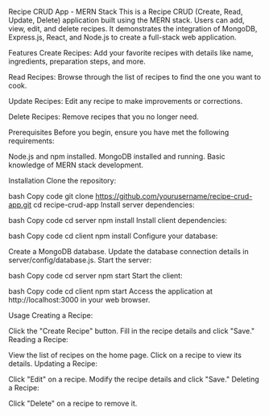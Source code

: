 Recipe CRUD App - MERN Stack
This is a Recipe CRUD (Create, Read, Update, Delete) application built using the MERN stack. Users can add, view, edit, and delete recipes. It demonstrates the integration of MongoDB, Express.js, React, and Node.js to create a full-stack web application.

Features
Create Recipes: Add your favorite recipes with details like name, ingredients, preparation steps, and more.

Read Recipes: Browse through the list of recipes to find the one you want to cook.

Update Recipes: Edit any recipe to make improvements or corrections.

Delete Recipes: Remove recipes that you no longer need.

Prerequisites
Before you begin, ensure you have met the following requirements:

Node.js and npm installed.
MongoDB installed and running.
Basic knowledge of MERN stack development.

Installation
Clone the repository:

bash
Copy code
git clone https://github.com/yourusername/recipe-crud-app.git
cd recipe-crud-app
Install server dependencies:

bash
Copy code
cd server
npm install
Install client dependencies:

bash
Copy code
cd client
npm install
Configure your database:

Create a MongoDB database.
Update the database connection details in server/config/database.js.
Start the server:

bash
Copy code
cd server
npm start
Start the client:

bash
Copy code
cd client
npm start
Access the application at http://localhost:3000 in your web browser.

Usage
Creating a Recipe:

Click the "Create Recipe" button.
Fill in the recipe details and click "Save."
Reading a Recipe:

View the list of recipes on the home page.
Click on a recipe to view its details.
Updating a Recipe:

Click "Edit" on a recipe.
Modify the recipe details and click "Save."
Deleting a Recipe:

Click "Delete" on a recipe to remove it.
